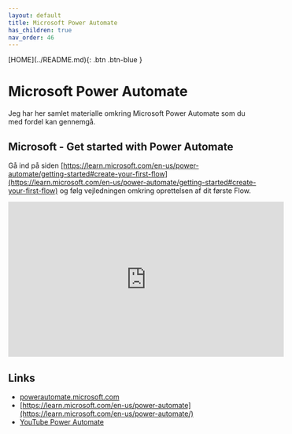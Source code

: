 ```yaml
---
layout: default
title: Microsoft Power Automate
has_children: true
nav_order: 46
---
```

<span class="fs-1">
[HOME](../README.md){: .btn .btn-blue }
</span>

# Microsoft Power Automate
Jeg har her samlet materialle omkring Microsoft Power Automate som du med fordel kan gennemgå.

## Microsoft - Get started with Power Automate
Gå ind på siden [https://learn.microsoft.com/en-us/power-automate/getting-started#create-your-first-flow](https://learn.microsoft.com/en-us/power-automate/getting-started#create-your-first-flow) og følg vejledningen omkring oprettelsen af dit første Flow.

<div style="position: relative; padding-bottom: 62.799263351749545%; height: 0;"><iframe width="560" height="315" src="https://www.youtube.com/embed/BykkAIwRX-E" title="YouTube video player" frameborder="0" allow="accelerometer; autoplay; clipboard-write; encrypted-media; gyroscope; picture-in-picture; web-share" allowfullscreen></iframe></div>

## Links
- [powerautomate.microsoft.com](https://powerautomate.microsoft.com/da-dk/)
- [https://learn.microsoft.com/en-us/power-automate](https://learn.microsoft.com/en-us/power-automate/)
- [YouTube Power Automate](https://www.youtube.com/channel/UCG98S4lL7nwlN8dxSF322bA)